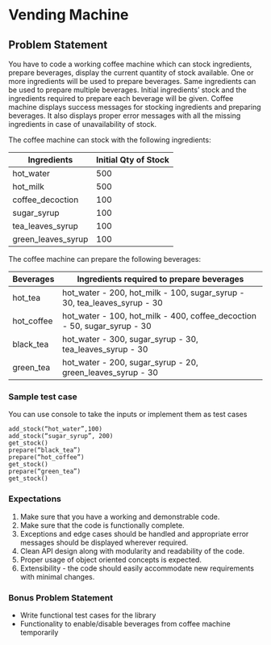 # Vending Machine

## Problem Statement
You have to code a working coffee machine which can stock ingredients, prepare beverages, display the current quantity of stock available. One or
more ingredients will be used to prepare beverages. Same ingredients can be used to prepare multiple beverages. Initial ingredients’ stock and the
ingredients required to prepare each beverage will be given. Coffee machine displays success messages for stocking ingredients and preparing
beverages. It also displays proper error messages with all the missing ingredients in case of unavailability of stock.

The coffee machine can stock with the following ingredients:

| Ingredients       | Initial Qty of Stock  |
| ----------------- | --------------------  |
| hot_water         | 500                   |
| hot_milk          | 500                   |
| coffee_decoction  | 100                   |
| sugar_syrup       | 100                   |
| tea_leaves_syrup  | 100                   |
| green_leaves_syrup| 100                   |

The coffee machine can prepare the following beverages:

| Beverages     | Ingredients required to prepare beverages                                 |
| ------------- | ------------------------------------------------------------------------- |
| hot_tea       | hot_water - 200, hot_milk - 100, sugar_syrup - 30, tea_leaves_syrup - 30  |
| hot_coffee    | hot_water - 100, hot_milk - 400, coffee_decoction - 50, sugar_syrup - 30  |
| black_tea     | hot_water - 300, sugar_syrup - 30, tea_leaves_syrup - 30  |
| green_tea     | hot_water - 200, sugar_syrup - 20, green_leaves_syrup - 30  |

### Sample test case
You can use console to take the inputs or implement them as test cases
```
add_stock(“hot_water”,100)
add_stock(“sugar_syrup”, 200)
get_stock()
prepare(“black_tea”)
prepare(“hot_coffee”)
get_stock()
prepare(“green_tea”)
get_stock()
```

### Expectations
1. Make sure that you have a working and demonstrable code.
2. Make sure that the code is functionally complete.
3. Exceptions and edge cases should be handled and appropriate error messages should be displayed wherever required.
4. Clean API design along with modularity and readability of the code.
5. Proper usage of object oriented concepts is expected.
6. Extensibility - the code should easily accommodate new requirements with minimal changes.

### Bonus Problem Statement
- Write functional test cases for the library
- Functionality to enable/disable beverages from coffee machine temporarily